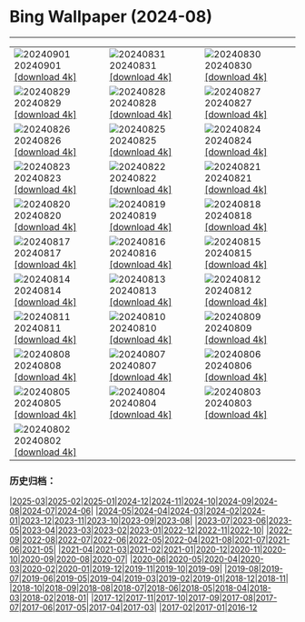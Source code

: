 # Bing Wallpaper (2024-08)
**************

<table><tr><td><img class="wallpaper" src="https://www.bing.com/th?id=OHR.ThamesLondon_ZH-CN3629717426_1920x1080.jpg" alt="20240901"> 20240901 <a class="wallpaper_link" href="https://www.bing.com/th?id=OHR.ThamesLondon_ZH-CN3629717426_UHD.jpg">[download 4k]</a></td><td><img class="wallpaper" src="https://www.bing.com/th?id=OHR.DjanetAlgeria_ZH-CN3458706695_1920x1080.jpg" alt="20240831"> 20240831 <a class="wallpaper_link" href="https://www.bing.com/th?id=OHR.DjanetAlgeria_ZH-CN3458706695_UHD.jpg">[download 4k]</a></td><td><img class="wallpaper" src="https://www.bing.com/th?id=OHR.WhaleSharkDay_ZH-CN3334940631_1920x1080.jpg" alt="20240830"> 20240830 <a class="wallpaper_link" href="https://www.bing.com/th?id=OHR.WhaleSharkDay_ZH-CN3334940631_UHD.jpg">[download 4k]</a></td></tr><tr><td><img class="wallpaper" src="https://www.bing.com/th?id=OHR.CastellfollitSpain_ZH-CN2990517626_1920x1080.jpg" alt="20240829"> 20240829 <a class="wallpaper_link" href="https://www.bing.com/th?id=OHR.CastellfollitSpain_ZH-CN2990517626_UHD.jpg">[download 4k]</a></td><td><img class="wallpaper" src="https://www.bing.com/th?id=OHR.ParalympicsParis_ZH-CN9773135851_1920x1080.jpg" alt="20240828"> 20240828 <a class="wallpaper_link" href="https://www.bing.com/th?id=OHR.ParalympicsParis_ZH-CN9773135851_UHD.jpg">[download 4k]</a></td><td><img class="wallpaper" src="https://www.bing.com/th?id=OHR.YoungCaiman_ZH-CN1995433788_1920x1080.jpg" alt="20240827"> 20240827 <a class="wallpaper_link" href="https://www.bing.com/th?id=OHR.YoungCaiman_ZH-CN1995433788_UHD.jpg">[download 4k]</a></td></tr><tr><td><img class="wallpaper" src="https://www.bing.com/th?id=OHR.PalmyraAtoll_ZH-CN1814325540_1920x1080.jpg" alt="20240826"> 20240826 <a class="wallpaper_link" href="https://www.bing.com/th?id=OHR.PalmyraAtoll_ZH-CN1814325540_UHD.jpg">[download 4k]</a></td><td><img class="wallpaper" src="https://www.bing.com/th?id=OHR.SwiftcurrentLake_ZH-CN1513761894_1920x1080.jpg" alt="20240825"> 20240825 <a class="wallpaper_link" href="https://www.bing.com/th?id=OHR.SwiftcurrentLake_ZH-CN1513761894_UHD.jpg">[download 4k]</a></td><td><img class="wallpaper" src="https://www.bing.com/th?id=OHR.KatahdinWoods_ZH-CN0748954905_1920x1080.jpg" alt="20240824"> 20240824 <a class="wallpaper_link" href="https://www.bing.com/th?id=OHR.KatahdinWoods_ZH-CN0748954905_UHD.jpg">[download 4k]</a></td></tr><tr><td><img class="wallpaper" src="https://www.bing.com/th?id=OHR.PrasatPhanom_ZH-CN0445884858_1920x1080.jpg" alt="20240823"> 20240823 <a class="wallpaper_link" href="https://www.bing.com/th?id=OHR.PrasatPhanom_ZH-CN0445884858_UHD.jpg">[download 4k]</a></td><td><img class="wallpaper" src="https://www.bing.com/th?id=OHR.OceanCityMD_ZH-CN1876928284_1920x1080.jpg" alt="20240822"> 20240822 <a class="wallpaper_link" href="https://www.bing.com/th?id=OHR.OceanCityMD_ZH-CN1876928284_UHD.jpg">[download 4k]</a></td><td><img class="wallpaper" src="https://www.bing.com/th?id=OHR.NazcaBooby_ZH-CN1534931799_1920x1080.jpg" alt="20240821"> 20240821 <a class="wallpaper_link" href="https://www.bing.com/th?id=OHR.NazcaBooby_ZH-CN1534931799_UHD.jpg">[download 4k]</a></td></tr><tr><td><img class="wallpaper" src="https://www.bing.com/th?id=OHR.TetonSunrise_ZH-CN1118823848_1920x1080.jpg" alt="20240820"> 20240820 <a class="wallpaper_link" href="https://www.bing.com/th?id=OHR.TetonSunrise_ZH-CN1118823848_UHD.jpg">[download 4k]</a></td><td><img class="wallpaper" src="https://www.bing.com/th?id=OHR.RegataSanGines_ZH-CN0807566522_1920x1080.jpg" alt="20240819"> 20240819 <a class="wallpaper_link" href="https://www.bing.com/th?id=OHR.RegataSanGines_ZH-CN0807566522_UHD.jpg">[download 4k]</a></td><td><img class="wallpaper" src="https://www.bing.com/th?id=OHR.HuntingtonBeach_ZH-CN0368691951_1920x1080.jpg" alt="20240818"> 20240818 <a class="wallpaper_link" href="https://www.bing.com/th?id=OHR.HuntingtonBeach_ZH-CN0368691951_UHD.jpg">[download 4k]</a></td></tr><tr><td><img class="wallpaper" src="https://www.bing.com/th?id=OHR.AlfanzinaLighthouse_ZH-CN9704515669_1920x1080.jpg" alt="20240817"> 20240817 <a class="wallpaper_link" href="https://www.bing.com/th?id=OHR.AlfanzinaLighthouse_ZH-CN9704515669_UHD.jpg">[download 4k]</a></td><td><img class="wallpaper" src="https://www.bing.com/th?id=OHR.JapanRollerCoaster_ZH-CN7954058301_1920x1080.jpg" alt="20240816"> 20240816 <a class="wallpaper_link" href="https://www.bing.com/th?id=OHR.JapanRollerCoaster_ZH-CN7954058301_UHD.jpg">[download 4k]</a></td><td><img class="wallpaper" src="https://www.bing.com/th?id=OHR.HangCave_ZH-CN9217507365_1920x1080.jpg" alt="20240815"> 20240815 <a class="wallpaper_link" href="https://www.bing.com/th?id=OHR.HangCave_ZH-CN9217507365_UHD.jpg">[download 4k]</a></td></tr><tr><td><img class="wallpaper" src="https://www.bing.com/th?id=OHR.WatarrkaLizard_ZH-CN7974623468_1920x1080.jpg" alt="20240814"> 20240814 <a class="wallpaper_link" href="https://www.bing.com/th?id=OHR.WatarrkaLizard_ZH-CN7974623468_UHD.jpg">[download 4k]</a></td><td><img class="wallpaper" src="https://www.bing.com/th?id=OHR.DugiOtokCroatia_ZH-CN7791404392_1920x1080.jpg" alt="20240813"> 20240813 <a class="wallpaper_link" href="https://www.bing.com/th?id=OHR.DugiOtokCroatia_ZH-CN7791404392_UHD.jpg">[download 4k]</a></td><td><img class="wallpaper" src="https://www.bing.com/th?id=OHR.ElephantsAmboseli_ZH-CN7596989061_1920x1080.jpg" alt="20240812"> 20240812 <a class="wallpaper_link" href="https://www.bing.com/th?id=OHR.ElephantsAmboseli_ZH-CN7596989061_UHD.jpg">[download 4k]</a></td></tr><tr><td><img class="wallpaper" src="https://www.bing.com/th?id=OHR.TofinoVancouver_ZH-CN6920493172_1920x1080.jpg" alt="20240811"> 20240811 <a class="wallpaper_link" href="https://www.bing.com/th?id=OHR.TofinoVancouver_ZH-CN6920493172_UHD.jpg">[download 4k]</a></td><td><img class="wallpaper" src="https://www.bing.com/th?id=OHR.JoshuaTreeNP_ZH-CN5917576674_1920x1080.jpg" alt="20240810"> 20240810 <a class="wallpaper_link" href="https://www.bing.com/th?id=OHR.JoshuaTreeNP_ZH-CN5917576674_UHD.jpg">[download 4k]</a></td><td><img class="wallpaper" src="https://www.bing.com/th?id=OHR.IncaRuinPeru_ZH-CN5068602301_1920x1080.jpg" alt="20240809"> 20240809 <a class="wallpaper_link" href="https://www.bing.com/th?id=OHR.IncaRuinPeru_ZH-CN5068602301_UHD.jpg">[download 4k]</a></td></tr><tr><td><img class="wallpaper" src="https://www.bing.com/th?id=OHR.SpottedOwlet_ZH-CN0841935587_1920x1080.jpg" alt="20240808"> 20240808 <a class="wallpaper_link" href="https://www.bing.com/th?id=OHR.SpottedOwlet_ZH-CN0841935587_UHD.jpg">[download 4k]</a></td><td><img class="wallpaper" src="https://www.bing.com/th?id=OHR.MichiganLighthouse_ZH-CN0581377136_1920x1080.jpg" alt="20240807"> 20240807 <a class="wallpaper_link" href="https://www.bing.com/th?id=OHR.MichiganLighthouse_ZH-CN0581377136_UHD.jpg">[download 4k]</a></td><td><img class="wallpaper" src="https://www.bing.com/th?id=OHR.MolokiniHawaii_ZH-CN0375050872_1920x1080.jpg" alt="20240806"> 20240806 <a class="wallpaper_link" href="https://www.bing.com/th?id=OHR.MolokiniHawaii_ZH-CN0375050872_UHD.jpg">[download 4k]</a></td></tr><tr><td><img class="wallpaper" src="https://www.bing.com/th?id=OHR.HertfordshireLavender_ZH-CN9771886404_1920x1080.jpg" alt="20240805"> 20240805 <a class="wallpaper_link" href="https://www.bing.com/th?id=OHR.HertfordshireLavender_ZH-CN9771886404_UHD.jpg">[download 4k]</a></td><td><img class="wallpaper" src="https://www.bing.com/th?id=OHR.ImpalaOxpecker_ZH-CN9652434873_1920x1080.jpg" alt="20240804"> 20240804 <a class="wallpaper_link" href="https://www.bing.com/th?id=OHR.ImpalaOxpecker_ZH-CN9652434873_UHD.jpg">[download 4k]</a></td><td><img class="wallpaper" src="https://www.bing.com/th?id=OHR.WulongKarst_ZH-CN9386528384_1920x1080.jpg" alt="20240803"> 20240803 <a class="wallpaper_link" href="https://www.bing.com/th?id=OHR.WulongKarst_ZH-CN9386528384_UHD.jpg">[download 4k]</a></td></tr><tr><td><img class="wallpaper" src="https://www.bing.com/th?id=OHR.TrunkBay_ZH-CN9268190655_1920x1080.jpg" alt="20240802"> 20240802 <a class="wallpaper_link" href="https://www.bing.com/th?id=OHR.TrunkBay_ZH-CN9268190655_UHD.jpg">[download 4k]</a></td><td></td><td></td></tr></table>

### 历史归档：

|[2025-03](/../2025-03/2025-03.md)|[2025-02](/../2025-02/2025-02.md)|[2025-01](/../2025-01/2025-01.md)|[2024-12](/../2024-12/2024-12.md)|[2024-11](/../2024-11/2024-11.md)|[2024-10](/../2024-10/2024-10.md)|[2024-09](/../2024-09/2024-09.md)|[2024-08](/2024-08.md)|[2024-07](/../2024-07/2024-07.md)|[2024-06](/../2024-06/2024-06.md)|
|[2024-05](/../2024-05/2024-05.md)|[2024-04](/../2024-04/2024-04.md)|[2024-03](/../2024-03/2024-03.md)|[2024-02](/../2024-02/2024-02.md)|[2024-01](/../2024-01/2024-01.md)|[2023-12](/../2023-12/2023-12.md)|[2023-11](/../2023-11/2023-11.md)|[2023-10](/../2023-10/2023-10.md)|[2023-09](/../2023-09/2023-09.md)|[2023-08](/../2023-08/2023-08.md)|
|[2023-07](/../2023-07/2023-07.md)|[2023-06](/../2023-06/2023-06.md)|[2023-05](/../2023-05/2023-05.md)|[2023-04](/../2023-04/2023-04.md)|[2023-03](/../2023-03/2023-03.md)|[2023-02](/../2023-02/2023-02.md)|[2023-01](/../2023-01/2023-01.md)|[2022-12](/../2022-12/2022-12.md)|[2022-11](/../2022-11/2022-11.md)|[2022-10](/../2022-10/2022-10.md)|
|[2022-09](/../2022-09/2022-09.md)|[2022-08](/../2022-08/2022-08.md)|[2022-07](/../2022-07/2022-07.md)|[2022-06](/../2022-06/2022-06.md)|[2022-05](/../2022-05/2022-05.md)|[2022-04](/../2022-04/2022-04.md)|[2021-08](/../2021-08/2021-08.md)|[2021-07](/../2021-07/2021-07.md)|[2021-06](/../2021-06/2021-06.md)|[2021-05](/../2021-05/2021-05.md)|
|[2021-04](/../2021-04/2021-04.md)|[2021-03](/../2021-03/2021-03.md)|[2021-02](/../2021-02/2021-02.md)|[2021-01](/../2021-01/2021-01.md)|[2020-12](/../2020-12/2020-12.md)|[2020-11](/../2020-11/2020-11.md)|[2020-10](/../2020-10/2020-10.md)|[2020-09](/../2020-09/2020-09.md)|[2020-08](/../2020-08/2020-08.md)|[2020-07](/../2020-07/2020-07.md)|
|[2020-06](/../2020-06/2020-06.md)|[2020-05](/../2020-05/2020-05.md)|[2020-04](/../2020-04/2020-04.md)|[2020-03](/../2020-03/2020-03.md)|[2020-02](/../2020-02/2020-02.md)|[2020-01](/../2020-01/2020-01.md)|[2019-12](/../2019-12/2019-12.md)|[2019-11](/../2019-11/2019-11.md)|[2019-10](/../2019-10/2019-10.md)|[2019-09](/../2019-09/2019-09.md)|
|[2019-08](/../2019-08/2019-08.md)|[2019-07](/../2019-07/2019-07.md)|[2019-06](/../2019-06/2019-06.md)|[2019-05](/../2019-05/2019-05.md)|[2019-04](/../2019-04/2019-04.md)|[2019-03](/../2019-03/2019-03.md)|[2019-02](/../2019-02/2019-02.md)|[2019-01](/../2019-01/2019-01.md)|[2018-12](/../2018-12/2018-12.md)|[2018-11](/../2018-11/2018-11.md)|
|[2018-10](/../2018-10/2018-10.md)|[2018-09](/../2018-09/2018-09.md)|[2018-08](/../2018-08/2018-08.md)|[2018-07](/../2018-07/2018-07.md)|[2018-06](/../2018-06/2018-06.md)|[2018-05](/../2018-05/2018-05.md)|[2018-04](/../2018-04/2018-04.md)|[2018-03](/../2018-03/2018-03.md)|[2018-02](/../2018-02/2018-02.md)|[2018-01](/../2018-01/2018-01.md)|
|[2017-12](/../2017-12/2017-12.md)|[2017-11](/../2017-11/2017-11.md)|[2017-10](/../2017-10/2017-10.md)|[2017-09](/../2017-09/2017-09.md)|[2017-08](/../2017-08/2017-08.md)|[2017-07](/../2017-07/2017-07.md)|[2017-06](/../2017-06/2017-06.md)|[2017-05](/../2017-05/2017-05.md)|[2017-04](/../2017-04/2017-04.md)|[2017-03](/../2017-03/2017-03.md)|
|[2017-02](/../2017-02/2017-02.md)|[2017-01](/../2017-01/2017-01.md)|[2016-12](/../2016-12/2016-12.md)